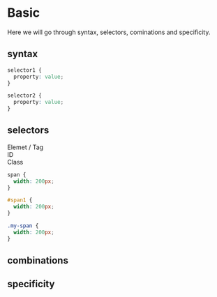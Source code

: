 # Basic
Here we will go through syntax, selectors, cominations and specificity.

## syntax
```css
selector1 {
  property: value;
}

selector2 {
  property: value;
}
```

## selectors
Elemet / Tag  
ID  
Class  

```css
span {
  width: 200px;
}

#span1 {
  width: 200px;
}

.my-span {
  width: 200px;
}
```

## combinations

## specificity 
